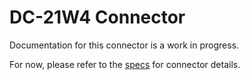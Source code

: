 # DC-21W4 Connector
Documentation for this connector is a work in progress.

For now, please refer to the [specs](specs.yaml) for connector details.
